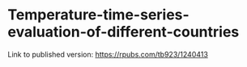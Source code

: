 # Temperature-time-series-evaluation-of-different-countries
Link to published version:
https://rpubs.com/tb923/1240413
